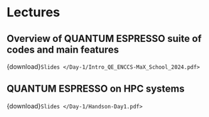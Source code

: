 # Lectures 

## Overview of QUANTUM ESPRESSO suite of codes and main features 

{download}`Slides </Day-1/Intro_QE_ENCCS-MaX_School_2024.pdf>`

## QUANTUM ESPRESSO on HPC systems

{download}`Slides </Day-1/Handson-Day1.pdf>`

